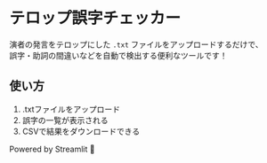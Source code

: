 # テロップ誤字チェッカー

演者の発言をテロップにした `.txt` ファイルをアップロードするだけで、  
誤字・助詞の間違いなどを自動で検出する便利なツールです！

## 使い方
1. .txtファイルをアップロード
2. 誤字の一覧が表示される
3. CSVで結果をダウンロードできる

Powered by Streamlit 🚀

